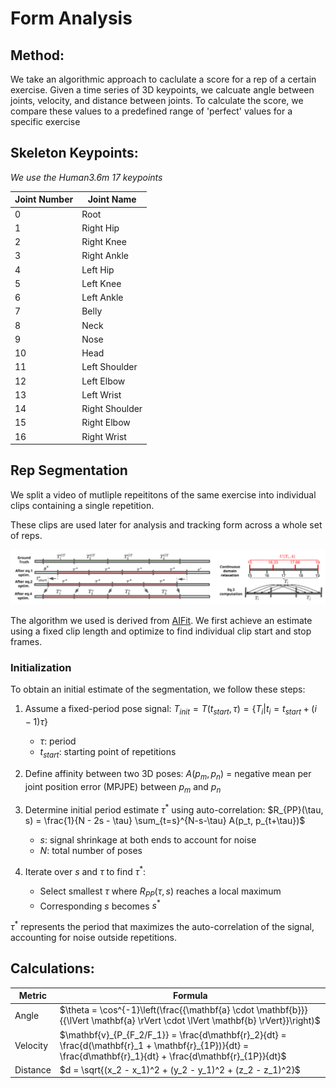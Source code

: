 # Form Analysis

## Method:

We take an algorithmic approach to caclulate a score for a rep of a certain exercise.
Given a time series of 3D keypoints, we calcuate angle between joints, velocity, and distance between joints.
To calculate the score, we compare these values to a predefined range of 'perfect' values for a specific exercise

## Skeleton Keypoints:

_We use the Human3.6m 17 keypoints_

| Joint Number | Joint Name     |
| ------------ | -------------- |
| 0            | Root           |
| 1            | Right Hip      |
| 2            | Right Knee     |
| 3            | Right Ankle    |
| 4            | Left Hip       |
| 5            | Left Knee      |
| 6            | Left Ankle     |
| 7            | Belly          |
| 8            | Neck           |
| 9            | Nose           |
| 10           | Head           |
| 11           | Left Shoulder  |
| 12           | Left Elbow     |
| 13           | Left Wrist     |
| 14           | Right Shoulder |
| 15           | Right Elbow    |
| 16           | Right Wrist    |

## Rep Segmentation

We split a video of mutliple repeititons of the same exercise into individual clips containing a single repetition.

These clips are used later for analysis and tracking form across a whole set of reps.

![repetition segmentation algo](../assets/rep_seg.png)

The algorithm we used is derived from [AIFit](https://openaccess.thecvf.com/content/CVPR2021/papers/Fieraru_AIFit_Automatic_3D_Human-Interpretable_Feedback_Models_for_Fitness_Training_CVPR_2021_paper.pdf). We first achieve an estimate using a fixed clip length and optimize to find individual clip start and stop frames.

### Initialization

To obtain an initial estimate of the segmentation, we follow these steps:

1. Assume a fixed-period pose signal:
   $T_{init} = T(t_{start}, \tau) = \{T_i | t_i = t_{start} + (i - 1)\tau\}$

   - $\tau$: period
   - $t_{start}$: starting point of repetitions

2. Define affinity between two 3D poses:
   $A(p_m, p_n)$ = negative mean per joint position error (MPJPE) between $p_m$ and $p_n$

3. Determine initial period estimate $\tau^*$ using auto-correlation:
   $R_{PP}(\tau, s) = \frac{1}{N - 2s - \tau} \sum_{t=s}^{N-s-\tau} A(p_t, p_{t+\tau})$

   - $s$: signal shrinkage at both ends to account for noise
   - $N$: total number of poses

4. Iterate over $s$ and $\tau$ to find $\tau^*$:
   - Select smallest $\tau$ where $R_{PP}(\tau, s)$ reaches a local maximum
   - Corresponding $s$ becomes $s^*$

$\tau^*$ represents the period that maximizes the auto-correlation of the signal, accounting for noise outside repetitions.

## Calculations:

| Metric   | Formula                                                                                                                                                       |
| -------- | ------------------------------------------------------------------------------------------------------------------------------------------------------------- |
| Angle    | $\theta = \cos^{-1}\left(\frac{{\mathbf{a} \cdot \mathbf{b}}}{{\lVert \mathbf{a} \rVert \cdot \lVert \mathbf{b} \rVert}}\right)$                              |
| Velocity | $\mathbf{v}_{P_{F_2/F_1}} = \frac{d\mathbf{r}_2}{dt} = \frac{d(\mathbf{r}_1 + \mathbf{r}_{1P})}{dt} = \frac{d\mathbf{r}_1}{dt} + \frac{d\mathbf{r}_{1P}}{dt}$ |
| Distance | $d = \sqrt{(x_2 - x_1)^2 + (y_2 - y_1)^2 + (z_2 - z_1)^2}$                                                                                                    |
